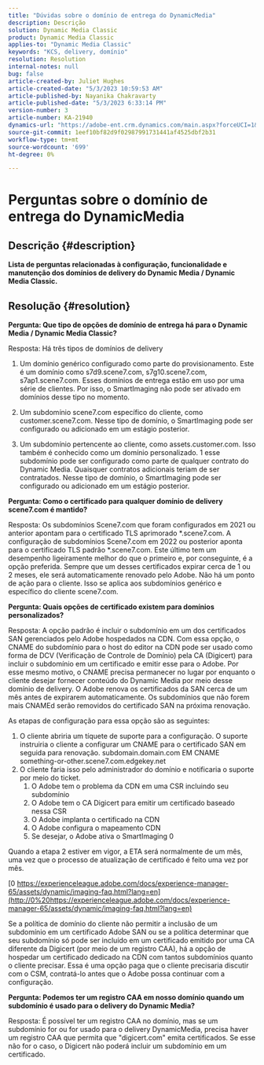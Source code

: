 ```yaml
---
title: "Dúvidas sobre o domínio de entrega do DynamicMedia"
description: Descrição
solution: Dynamic Media Classic
product: Dynamic Media Classic
applies-to: "Dynamic Media Classic"
keywords: "KCS, delivery, domínio"
resolution: Resolution
internal-notes: null
bug: false
article-created-by: Juliet Hughes
article-created-date: "5/3/2023 10:59:53 AM"
article-published-by: Nayanika Chakravarty
article-published-date: "5/3/2023 6:33:14 PM"
version-number: 3
article-number: KA-21940
dynamics-url: "https://adobe-ent.crm.dynamics.com/main.aspx?forceUCI=1&pagetype=entityrecord&etn=knowledgearticle&id=21e0929c-a1e9-ed11-a7c6-6045bd006079"
source-git-commit: 1eef10bf82d9f02987991731441af4525dbf2b31
workflow-type: tm+mt
source-wordcount: '699'
ht-degree: 0%

---
```


# Perguntas sobre o domínio de entrega do DynamicMedia

## Descrição {#description}


<b>Lista de perguntas relacionadas à configuração, funcionalidade e manutenção dos domínios de delivery do Dynamic Media / Dynamic Media Classic.</b>


## Resolução {#resolution}


<b>Pergunta: Que tipo de opções de domínio de entrega há para o Dynamic Media / Dynamic Media Classic?</b>

Resposta: Há três tipos de domínios de delivery

1) Um domínio genérico configurado como parte do provisionamento. Este é um domínio como s7d9.scene7.com, s7g10.scene7.com, s7ap1.scene7.com.
Esses domínios de entrega estão em uso por uma série de clientes. Por isso, o SmartImaging não pode ser ativado em domínios desse tipo no momento.

2) Um subdomínio scene7.com específico do cliente, como customer.scene7.com. Nesse tipo de domínio, o SmartImaging pode ser configurado ou adicionado em um estágio posterior.

3) Um subdomínio pertencente ao cliente, como assets.customer.com. Isso também é conhecido como um domínio personalizado. 1 esse subdomínio pode ser configurado como parte de qualquer contrato do Dynamic Media. Quaisquer contratos adicionais teriam de ser contratados. Nesse tipo de domínio, o SmartImaging pode ser configurado ou adicionado em um estágio posterior.

<b>Pergunta: Como o certificado para qualquer domínio de delivery scene7.com é mantido?</b>

Resposta: Os subdomínios Scene7.com que foram configurados em 2021 ou anterior apontam para o certificado TLS aprimorado \*.scene7.com. A configuração de subdomínios Scene7.com em 2022 ou posterior aponta para o certificado TLS padrão \*.scene7.com. Este último tem um desempenho ligeiramente melhor do que o primeiro e, por conseguinte, é a opção preferida. Sempre que um desses certificados expirar cerca de 1 ou 2 meses, ele será automaticamente renovado pelo Adobe. Não há um ponto de ação para o cliente. Isso se aplica aos subdomínios genérico e específico do cliente scene7.com.

<b>Pergunta: Quais opções de certificado existem para domínios personalizados?</b>

Resposta: A opção padrão é incluir o subdomínio em um dos certificados SAN gerenciados pelo Adobe hospedados na CDN. Com essa opção, o CNAME do subdomínio para o host do editor na CDN pode ser usado como forma de DCV (Verificação de Controle de Domínio) pela CA (Digicert) para incluir o subdomínio em um certificado e emitir esse para o Adobe. Por esse mesmo motivo, o CNAME precisa permanecer no lugar por enquanto o cliente desejar fornecer conteúdo do Dynamic Media por meio desse domínio de delivery. O Adobe renova os certificados da SAN cerca de um mês antes de expirarem automaticamente. Os subdomínios que não forem mais CNAMEd serão removidos do certificado SAN na próxima renovação.

As etapas de configuração para essa opção são as seguintes:

1. O cliente abriria um tíquete de suporte para a configuração.    O suporte instruiria o cliente a configurar um CNAME para o certificado SAN em seguida para renovação.
subdomain.domain.com EM CNAME something-or-other.scene7.com.edgekey.net
2. O cliente faria isso pelo administrador do domínio e notificaria o suporte por meio do ticket.
   1. O Adobe tem o problema da CDN em uma CSR incluindo seu subdomínio
   2. O Adobe tem o CA Digicert para emitir um certificado baseado nessa CSR
   3. O Adobe implanta o certificado na CDN
   4. O Adobe configura o mapeamento CDN
   5. Se desejar, o Adobe ativa o SmartImaging 0


Quando a etapa 2 estiver em vigor, a ETA será normalmente de um mês, uma vez que o processo de atualização de certificado é feito uma vez por mês.

[0 https://experienceleague.adobe.com/docs/experience-manager-65/assets/dynamic/imaging-faq.html?lang=en](http://0%20https://experienceleague.adobe.com/docs/experience-manager-65/assets/dynamic/imaging-faq.html?lang=en)

Se a política de domínio do cliente não permitir a inclusão de um subdomínio em um certificado Adobe SAN ou se a política determinar que seu subdomínio só pode ser incluído em um certificado emitido por uma CA diferente da Digicert (por meio de um registro CAA), há a opção de hospedar um certificado dedicado na CDN com tantos subdomínios quanto o cliente precisar. Essa é uma opção paga que o cliente precisaria discutir com o CSM, contratá-lo antes que o Adobe possa continuar com a configuração.

<b>Pergunta: Podemos ter um registro CAA em nosso domínio quando um subdomínio é usado para o delivery do Dynamic Media?</b>

Resposta: É possível ter um registro CAA no domínio, mas se um subdomínio for ou for usado para o delivery DynamicMedia, precisa haver um registro CAA que permita que &quot;digicert.com&quot; emita certificados. Se esse não for o caso, o Digicert não poderá incluir um subdomínio em um certificado.
